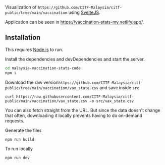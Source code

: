 Visualization of `https://github.com/CITF-Malaysia/citf-public/tree/main/vaccination` using [SvelteJS](https://svelte.dev/).

Application can be seen in https://vaccination-stats-my.netlify.app/.

## Installation

This requires [Node.js](https://nodejs.org/) to run.

Install the dependencies and devDependencies and start the server.

```sh
cd malaysia-vaccination-stats-code
npm i
```

Download the raw version`https://github.com/CITF-Malaysia/citf-public/tree/main/vaccination/vax_state.csv` and save inside `src`

```
curl https://raw.githubusercontent.com/CITF-Malaysia/citf-public/main/vaccination/vax_state.csv -o src/vax_state.csv
```
You can also fetch straight from the URL. But since the data doesn't change that often, downloading it locally prevents having to do on-demand requests.

Generate the files

```
npm run build
```

To run locally

```
npm run dev
```
